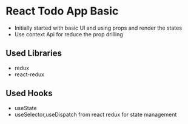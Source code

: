 # React Todo App Basic

- Initially started with basic UI and using props and render the states
- Use context Api for reduce the prop drilling

## Used Libraries

- redux
- react-redux

## Used Hooks

- useState
- useSelector,useDispatch from react redux for state management
